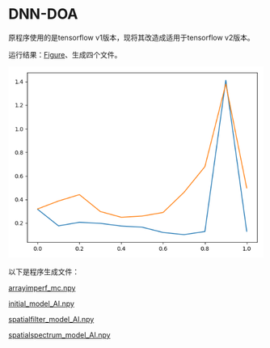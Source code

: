# DNN-DOA

原程序使用的是tensorflow v1版本，现将其改造成适用于tensorflow v2版本。

运行结果：[Figure](curve.png)、生成四个文件。

![Figure](curve.png)

以下是程序生成文件：

[arrayimperf_mc.npy](arrayimperf_mc.npy)

[initial_model_AI.npy](initial_model_AI.npy)

[spatialfilter_model_AI.npy](spatialfilter_model_AI.npy)

[spatialspectrum_model_AI.npy](spatialspectrum_model_AI.npy)